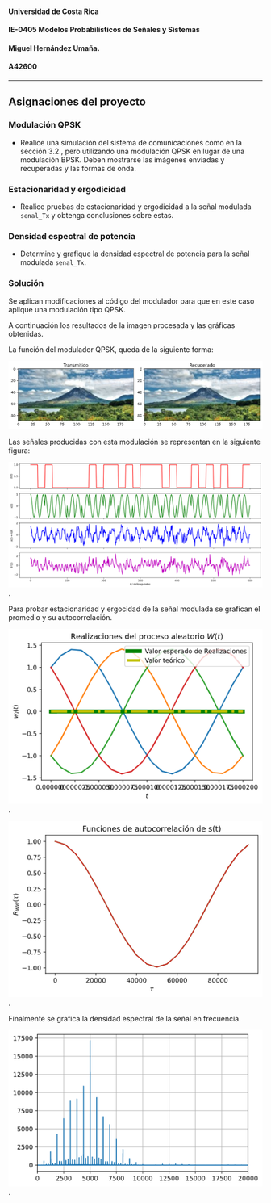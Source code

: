 #### Universidad de Costa Rica
#### IE-0405 Modelos Probabilísticos de Señales y Sistemas
#### Miguel Hernández Umaña.
#### A42600

---
## Asignaciones del proyecto

### Modulación QPSK

* Realice una simulación del sistema de comunicaciones como en la sección 3.2., pero utilizando una modulación QPSK en lugar de una modulación BPSK. Deben mostrarse las imágenes enviadas y recuperadas y las formas de onda.

### Estacionaridad y ergodicidad

* Realice pruebas de estacionaridad y ergodicidad a la señal modulada `senal_Tx` y obtenga conclusiones sobre estas.

### Densidad espectral de potencia

* Determine y grafique la densidad espectral de potencia para la señal modulada `senal_Tx`.

### Solución

Se aplican modificaciones al código del modulador para que en este caso aplique una modulación tipo QPSK.

A continuación los resultados de la imagen procesada y las gráficas obtenidas.

La función del modulador QPSK, queda de la siguiente forma:

![alt QPSK](https://github.com/mahdzu/Proyecto4/blob/main/QPSK.png)

Las señales producidas con esta modulación se representan en la siguiente figura:

![alt Senales](https://github.com/mahdzu/Proyecto4/blob/main/Senales.png).

Para probar estacionaridad y ergocidad de la señal modulada se grafican el promedio y su autocorrelación.

![alt E](https://github.com/mahdzu/Proyecto4/blob/main/Promedios.png).

![alt Rww](https://github.com/mahdzu/Proyecto4/blob/main/Autocorrelacion.png).

Finalmente se grafica la densidad espectral de la señal en frecuencia.

![alt Densidad](https://github.com/mahdzu/Proyecto4/blob/main/Densidad_espectral.png).
